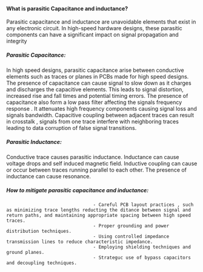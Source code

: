 #### What is parasitic Capacitance and inductance?
Parasitic capacitance and inductance are unavoidable elements that exist in any electronic circuit. In high-speed hardware designs, these parasitic components 
can have a significant impact on signal propagation and integrity

##### Parasitic Capacitance:
In high speed designs, parasitic capacitance arise between conductive elements
such as traces or planes in PCBs made for high speed designs.
The presence of capacitance can cause signal to slow down as it charges and discharges the capacitive elements. This leads to signal distortion, increased rise and fall times and potential timing errors.
The presence of capacitance also form a low pass filter affecting the signals frequency response . It attenuates high frequency components causing signal loss and signals bandwidth.
Capacitive coupling between adjacent traces can result in crosstalk , signals from one trace interfere with neighboring traces leading to data corruption of false signal transitions.

##### Parasitic Inductance:
Conductive trace causes parasitic inductance.
Inductance can cause voltage drops and self induced magnetic field.
Inductive coupling can cause or occur between traces running parallel to each other.
The presence of inductance can cause resonance.


##### How to mitigate parasitic capacitance and inductance:

									- Careful PCB layout practices , such as minimizing trace lengths reducting the ditance between signal and return paths, and maintaining appropriate spacing between high speed traces.
									- Proper grounding and power distribution techniques.
									- Using controlled impedance transmission lines to reduce characteristic impedance.
									- Employing shielding techniques and ground planes.
									- Strateguc use of bypass capacitors and decoupling techniques.


